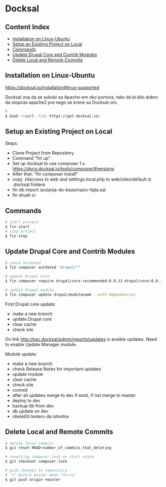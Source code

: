 # Docksal

## Content Index

* [Installation on Linux-Ubuntu](#installation-on-linux-ubuntu)
* [Setup an Existing Project on Local](#setup-an-existing-project-on-local)
* [Commands](#commands)
* [Update Drupal Core and Contrib Modules](#update-drupal-core-and-contrib-modules)
* [Delete Local and Remote Commits](#delete-local-and-remote-commits)

## Installation on Linux-Ubuntu

<https://docksal.io/installation#linux-supported>

Docksal zna da se sukobi sa Apache-em oko portova, tako da bi bilo dobro da stopiras apache2 pre nego se krene sa Docksal-om.

```bash
#
$ bash <(curl -fsSL https://get.docksal.io)
```

## Setup an Existing Project on Local

Steps:

* Clone Project from Repository
* Command "fin up"
* Set up docksal to use composer 1.x <https://docs.docksal.io/tools/composer/#versions>
* After that: "fin composer install"
* copy .htaccess to web and settings.local.php to web/sites/default iz .docksal foldera
* fin db import /putanja-do-baze/naziv-fajla.sql
* fin drush cr

## Commands

```bash
# start project
$ fin start
# stop project
$ fin stop
```

## Update Drupal Core and Contrib Modules

```bash
# check outdated 
$ fin composer outdated "drupal/*"

# update Drupal Core
$ fin composer require drupal/core-recommended:8.9.13 drupal/core:8.9.13 --update-with-all-dependencies

# update Drupal module
$ fin composer update drupal/modulename --with-dependencies
```

First Drupal core update:

* make a new branch
* update Drupal core
* clear cache
* check site

On link <http://psc.docksal/admin/reports/updates> is avaible updates. Need to enable Update Manager module.

Module update:

* make a new branch
* check Release Notes for important updates
* update module
* clear cache
* check site
* commit
* after all updates merge to dev if exist, if not merge to master
* deploy to dev
* backup db from dev
* db update on dev
* obeležiti testeru da istestira

## Delete Local and Remote Commits

```bash
# delete local commits
$ git reset HEAD~number_of_commits_that_deleting

# reverting composer.lock on start state 
$ git checkout composer.lock

# push changes to repository
# "+" before master mean "force"
$ git push origin +master
```
